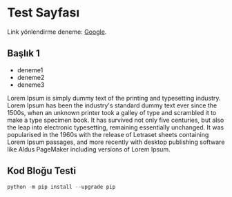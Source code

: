 # Test Sayfası

Link yönlendirme deneme: [Google](https://www.google.com).

## Başlık 1

* deneme1
* deneme2
* deneme3

Lorem Ipsum is simply dummy text of the printing and typesetting industry. Lorem Ipsum has been the industry's standard dummy text ever since the 1500s, when an unknown printer took a galley of type and scrambled it to make a type specimen book. It has survived not only five centuries, but also the leap into electronic typesetting, remaining essentially unchanged. It was popularised in the 1960s with the release of Letraset sheets containing Lorem Ipsum passages, and more recently with desktop publishing software like Aldus PageMaker including versions of Lorem Ipsum.

## Kod Bloğu Testi
```python
python -m pip install --upgrade pip
```
